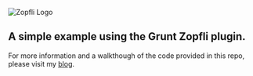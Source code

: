 ![Zopfli Logo](http://a43d55f6a02c4be185ce-9cfa4cf7c673a59966ad8296f4c88804.r44.cf3.rackcdn.com/Zopfli/zopfli-logo.png)

## A simple example using the Grunt Zopfli plugin.

For more information and a walkthough of the code provided in this repo, please visit my [blog](http://deanhume.com/Home/BlogPost/improved-compression-ratios-using-zopfli/9125).
